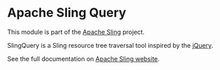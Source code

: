 # Apache Sling Query

This module is part of the [Apache Sling](https://sling.apache.org) project.

SlingQuery is a Sling resource tree traversal tool inspired by the [jQuery](http://api.jquery.com/category/traversing/tree-traversal/).

See the full documentation on [Apache Sling website](http://sling.apache.org/documentation/bundles/sling-query.html).
